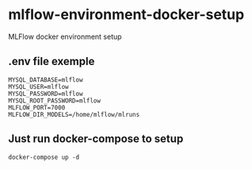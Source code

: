# mlflow-environment-docker-setup
MLFlow docker environment setup

## .env file exemple
    MYSQL_DATABASE=mlflow
    MYSQL_USER=mlflow
    MYSQL_PASSWORD=mlflow
    MYSQL_ROOT_PASSWORD=mlflow
    MLFLOW_PORT=7000
    MLFLOW_DIR_MODELS=/home/mlflow/mlruns
    
## Just run docker-compose to setup
    docker-compose up -d
